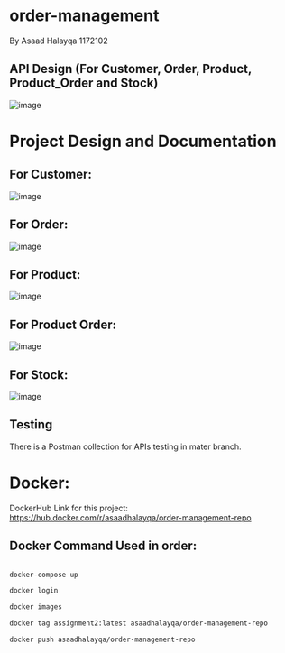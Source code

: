 # order-management
 By Asaad Halayqa 1172102
 
 ## API Design (For Customer, Order, Product, Product_Order and Stock)
 ![image](https://user-images.githubusercontent.com/79643639/165389228-dcd5c8c5-d136-4dfb-a8eb-1f8a14f7d5ff.png)
 
 # Project Design and Documentation 
## For Customer: 

 ![image](https://user-images.githubusercontent.com/79643639/172480582-f4d21c1b-3727-4a7b-9286-340f7349d29b.png)

## For Order: 

![image](https://user-images.githubusercontent.com/79643639/172480991-f4e3dfb4-8c9c-4c4f-9734-baa655c00960.png)

## For Product:

![image](https://user-images.githubusercontent.com/79643639/172481257-f55d7880-2439-4850-bec2-b9d3eedc8540.png)

## For Product Order:

![image](https://user-images.githubusercontent.com/79643639/172481815-b7091814-eeca-46bd-b44f-28fac990177a.png)

## For Stock:

![image](https://user-images.githubusercontent.com/79643639/172482113-5f0ec21e-48bb-4235-86d9-b697725a61b4.png)


## Testing 
There is a Postman collection for APIs testing in mater branch.

##
# Docker:
DockerHub Link for this project: https://hub.docker.com/r/asaadhalayqa/order-management-repo

## Docker Command Used in order:
```bash

docker-compose up

docker login

docker images

docker tag assignment2:latest asaadhalayqa/order-management-repo

docker push asaadhalayqa/order-management-repo 

```





